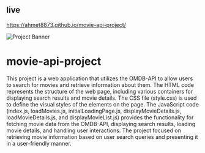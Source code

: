 
## live 
 https://ahmet8873.github.io/movie-api-project/

 ![Project Banner](https://repository-images.githubusercontent.com/405182945/dff7288f-c493-45de-8089-8b16ff952d7b)

# movie-api-project
This project is a web application that utilizes the OMDB-API to allow users to search for movies and retrieve information about them.
The HTML code represents the structure of the web page, including various containers for displaying search results and movie details. The CSS file (style.css) is used to define the visual styles of the elements on the page. The JavaScript code (index.js, loadMovies.js, initialLoadingPage.js, displayMovieDetails.js, loadMovieDetails.js, and displayMovieList.js) provides the functionality for fetching movie data from the OMDB-API, displaying search results, loading movie details, and handling user interactions. The project  focused on retrieving movie information based on user search queries and presenting it in a user-friendly manner.

